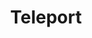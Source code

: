 ---
codehost: https://github.com/https://github.com/gravitational/teleport
logohandle: gravitational_teleport
sort: teleport
title: Teleport
website: https://gravitational.com/teleport
---